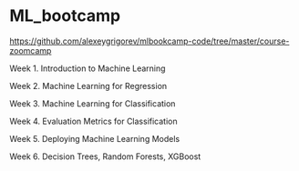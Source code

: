 # ML_bootcamp

https://github.com/alexeygrigorev/mlbookcamp-code/tree/master/course-zoomcamp

Week 1. Introduction to Machine Learning

Week 2. Machine Learning for Regression

Week 3. Machine Learning for Classification

Week 4. Evaluation Metrics for Classification

Week 5. Deploying Machine Learning Models

Week 6. Decision Trees, Random Forests, XGBoost

